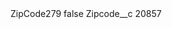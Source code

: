 <?xml version="1.0" encoding="UTF-8"?>
<CustomMetadata xmlns="http://soap.sforce.com/2006/04/metadata" xmlns:xsi="http://www.w3.org/2001/XMLSchema-instance" xmlns:xsd="http://www.w3.org/2001/XMLSchema">
    <label>ZipCode279</label>
    <protected>false</protected>
    <values>
        <field>Zipcode__c</field>
        <value xsi:type="xsd:string">20857</value>
    </values>
</CustomMetadata>
